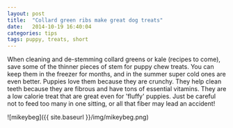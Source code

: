 ```yaml
---
layout: post
title:  "Collard green ribs make great dog treats"
date:   2014-10-19 16:40:04
categories: tips
tags: puppy, treats, short
---
```


When cleaning and de-stemming collard greens or kale (recipes to come), save some of the thinner pieces of stem for puppy chew treats. You can keep them in the freezer for months, and in the summer super cold ones are even better.  Puppies love them because they are crunchy. They help clean teeth because they are fibrous and have tons of essential vitamins. They are a low calorie treat that are great even for 'fluffy' puppies.  Just be careful not to feed too many in one sitting, or all that fiber may lead an accident! 

![mikeybeg]({{ site.baseurl }}/img/mikeybeg.png)
